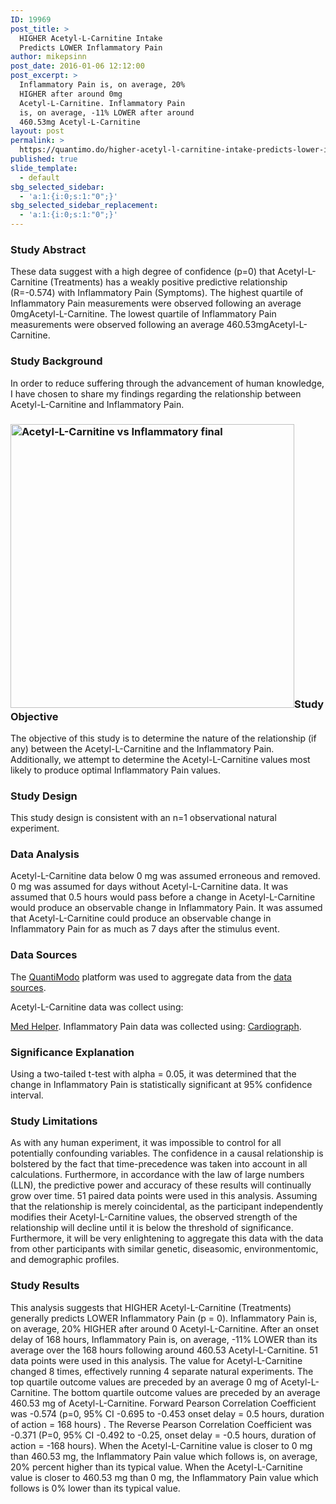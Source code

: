 ```yaml
---
ID: 19969
post_title: >
  HIGHER Acetyl-L-Carnitine Intake
  Predicts LOWER Inflammatory Pain
author: mikepsinn
post_date: 2016-01-06 12:12:00
post_excerpt: >
  Inflammatory Pain is, on average, 20%
  HIGHER after around 0mg
  Acetyl-L-Carnitine. Inflammatory Pain
  is, on average, -11% LOWER after around
  460.53mg Acetyl-L-Carnitine
layout: post
permalink: >
  https://quantimo.do/higher-acetyl-l-carnitine-intake-predicts-lower-inflammatory-pain/
published: true
slide_template:
  - default
sbg_selected_sidebar:
  - 'a:1:{i:0;s:1:"0";}'
sbg_selected_sidebar_replacement:
  - 'a:1:{i:0;s:1:"0";}'
---
```

### Study Abstract

<p class="ng-binding">
  These data suggest with a high degree of confidence (p=0) that Acetyl-L-Carnitine (Treatments) has a weakly positive predictive relationship (R=-0.574) with Inflammatory Pain (Symptoms). The highest quartile of Inflammatory Pain measurements were observed following an average 0mgAcetyl-L-Carnitine. The lowest quartile of Inflammatory Pain measurements were observed following an average 460.53mgAcetyl-L-Carnitine.
</p>

### Study Background

<p class="ng-binding">
  In order to reduce suffering through the advancement of human knowledge, I have chosen to share my findings regarding the relationship between Acetyl-L-Carnitine and Inflammatory Pain.
</p>

### <a href="https://quantimo.do/wp-content/uploads/2016/01/Acetyl-L-Carnitine-vs-Inflammatory-final.png" rel="attachment wp-att-20029"><img class="size-full wp-image-20029 alignright" src="https://quantimo.do/wp-content/uploads/2016/01/Acetyl-L-Carnitine-vs-Inflammatory-final.png" alt="Acetyl-L-Carnitine vs Inflammatory final" width="454" height="454" /></a>Study Objective

<p class="ng-binding">
  The objective of this study is to determine the nature of the relationship (if any) between the Acetyl-L-Carnitine and the Inflammatory Pain. Additionally, we attempt to determine the Acetyl-L-Carnitine values most likely to produce optimal Inflammatory Pain values.
</p>

### Study Design

<p class="ng-binding">
  This study design is consistent with an n=1 observational natural experiment.
</p>

### Data Analysis

<p class="ng-binding">
  Acetyl-L-Carnitine data below 0 mg was assumed erroneous and removed. 0 mg was assumed for days without Acetyl-L-Carnitine data. It was assumed that 0.5 hours would pass before a change in Acetyl-L-Carnitine would produce an observable change in Inflammatory Pain. It was assumed that Acetyl-L-Carnitine could produce an observable change in Inflammatory Pain for as much as 7 days after the stimulus event.
</p>

### Data Sources

<p class="ng-binding">
  The <a href="https://quantimo.do/">QuantiModo</a> platform was used to aggregate data from the <a href="https://quantimo.do/data-sources">data sources</a>.
</p> Acetyl-L-Carnitine data was collect using: 

[Med Helper][1]. Inflammatory Pain data was collected using: [Cardiograph][1]. 
### Significance Explanation

<p class="ng-binding">
  Using a two-tailed t-test with alpha = 0.05, it was determined that the change in Inflammatory Pain is statistically significant at 95% confidence interval.
</p>

### Study Limitations

<p class="ng-binding">
  As with any human experiment, it was impossible to control for all potentially confounding variables. The confidence in a causal relationship is bolstered by the fact that time-precedence was taken into account in all calculations. Furthermore, in accordance with the law of large numbers (LLN), the predictive power and accuracy of these results will continually grow over time. 51 paired data points were used in this analysis. Assuming that the relationship is merely coincidental, as the participant independently modifies their Acetyl-L-Carnitine values, the observed strength of the relationship will decline until it is below the threshold of significance. Furthermore, it will be very enlightening to aggregate this data with the data from other participants with similar genetic, diseasomic, environmentomic, and demographic profiles.
</p>

### Study Results

<p class="ng-binding">
  This analysis suggests that HIGHER Acetyl-L-Carnitine (Treatments) generally predicts LOWER Inflammatory Pain (p = 0). Inflammatory Pain is, on average, 20% HIGHER after around 0 Acetyl-L-Carnitine. After an onset delay of 168 hours, Inflammatory Pain is, on average, -11% LOWER than its average over the 168 hours following around 460.53 Acetyl-L-Carnitine. 51 data points were used in this analysis. The value for Acetyl-L-Carnitine changed 8 times, effectively running 4 separate natural experiments. The top quartile outcome values are preceded by an average 0 mg of Acetyl-L-Carnitine. The bottom quartile outcome values are preceded by an average 460.53 mg of Acetyl-L-Carnitine. Forward Pearson Correlation Coefficient was -0.574 (p=0, 95% CI -0.695 to -0.453 onset delay = 0.5 hours, duration of action = 168 hours) . The Reverse Pearson Correlation Coefficient was -0.371 (P=0, 95% CI -0.492 to -0.25, onset delay = -0.5 hours, duration of action = -168 hours). When the Acetyl-L-Carnitine value is closer to 0 mg than 460.53 mg, the Inflammatory Pain value which follows is, on average, 20% percent higher than its typical value. When the Acetyl-L-Carnitine value is closer to 460.53 mg than 0 mg, the Inflammatory Pain value which follows is 0% lower than its typical value.
</p>

 [1]: https://quantimo.do/data-sources
